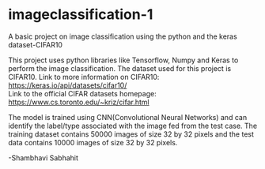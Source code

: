 # imageclassification-1
A basic project on image classification using the python and the keras dataset-CIFAR10 

This project uses python libraries like Tensorflow, Numpy and Keras to perform the image classification. The dataset used for this project is CIFAR10.
Link to more information on CIFAR10: https://keras.io/api/datasets/cifar10/                                                                                                             
Link to the official CIFAR datasets homepage: https://www.cs.toronto.edu/~kriz/cifar.html

The model is trained using CNN(Convolutional Neural Networks) and can identify the label/type associated with the image fed from the test case.
The training dataset contains 50000 images of size 32 by 32 pixels and the test data contains 10000 images of size 32 by 32 pixels.

-Shambhavi Sabhahit 
